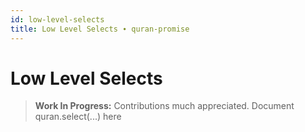 ```yaml
---
id: low-level-selects
title: Low Level Selects ∙ quran-promise
---
```


# Low Level Selects

> **Work In Progress:** Contributions much appreciated. Document quran.select(...) here